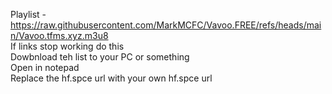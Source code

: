 Playlist - https://raw.githubusercontent.com/MarkMCFC/Vavoo.FREE/refs/heads/main/Vavoo.tfms.xyz.m3u8<br>
If links stop working do this<br>
Dowbnload teh list to your PC or something<br>
Open in notepad<br>
Replace the hf.spce url with your own hf.spce url
